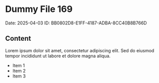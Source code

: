 # Dummy File 169

Date: 2025-04-03
ID: BB0802D8-E1FF-4187-ADBA-8CC40B8B766D

## Content

Lorem ipsum dolor sit amet, consectetur adipiscing elit.
Sed do eiusmod tempor incididunt ut labore et dolore magna aliqua.

* Item 1
* Item 2
* Item 3
